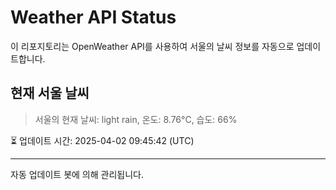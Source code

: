 
# Weather API Status

이 리포지토리는 OpenWeather API를 사용하여 서울의 날씨 정보를 자동으로 업데이트합니다.

## 현재 서울 날씨
> 서울의 현재 날씨: light rain, 온도: 8.76°C, 습도: 66%

⏳ 업데이트 시간: 2025-04-02 09:45:42 (UTC)

---
자동 업데이트 봇에 의해 관리됩니다.
